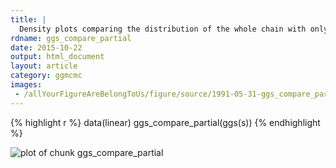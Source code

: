 ```yaml
---
title: |
  Density plots comparing the distribution of the whole chain with only its last part.
rdname: ggs_compare_partial
date: 2015-10-22
output: html_document
layout: article
category: ggmcmc
images:
 - /allYourFigureAreBelongToUs/figure/source/1991-05-31-ggs_compare_partial//ggs_compare_partial-1.png
---
```





{% highlight r %}
data(linear)
ggs_compare_partial(ggs(s))
{% endhighlight %}

![plot of chunk ggs_compare_partial](/allYourFigureAreBelongToUs/figure/source/1991-05-31-ggs_compare_partial/ggs_compare_partial-1.png) 